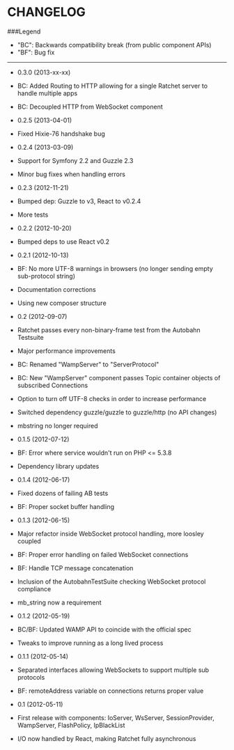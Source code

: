 CHANGELOG
=========

###Legend

* "BC": Backwards compatibility break (from public component APIs)
* "BF": Bug fix

---

* 0.3.0 (2013-xx-xx)

 * BC: Added Routing to HTTP allowing for a single Ratchet server to handle multiple apps
 * BC: Decoupled HTTP from WebSocket component

* 0.2.5 (2013-04-01)

 * Fixed Hixie-76 handshake bug

* 0.2.4 (2013-03-09)

 * Support for Symfony 2.2 and Guzzle 2.3
 * Minor bug fixes when handling errors

* 0.2.3 (2012-11-21)

 * Bumped dep: Guzzle to v3, React to v0.2.4
 * More tests

* 0.2.2 (2012-10-20)

 * Bumped deps to use React v0.2

* 0.2.1 (2012-10-13)

 * BF: No more UTF-8 warnings in browsers (no longer sending empty sub-protocol string)
 * Documentation corrections
 * Using new composer structure

* 0.2 (2012-09-07)

 * Ratchet passes every non-binary-frame test from the Autobahn Testsuite
 * Major performance improvements
 * BC: Renamed "WampServer" to "ServerProtocol"
 * BC: New "WampServer" component passes Topic container objects of subscribed Connections
 * Option to turn off UTF-8 checks in order to increase performance
 * Switched dependency guzzle/guzzle to guzzle/http (no API changes)
 * mbstring no longer required

* 0.1.5 (2012-07-12)

 * BF: Error where service wouldn't run on PHP <= 5.3.8
 * Dependency library updates

* 0.1.4 (2012-06-17)

 * Fixed dozens of failing AB tests
 * BF: Proper socket buffer handling

* 0.1.3 (2012-06-15)

 * Major refactor inside WebSocket protocol handling, more loosley coupled
 * BF: Proper error handling on failed WebSocket connections
 * BF: Handle TCP message concatenation
 * Inclusion of the AutobahnTestSuite checking WebSocket protocol compliance
 * mb_string now a requirement

* 0.1.2 (2012-05-19)

 * BC/BF: Updated WAMP API to coincide with the official spec
 * Tweaks to improve running as a long lived process

* 0.1.1 (2012-05-14)

 * Separated interfaces allowing WebSockets to support multiple sub protocols
 * BF: remoteAddress variable on connections returns proper value

* 0.1 (2012-05-11)

 * First release with components: IoServer, WsServer, SessionProvider, WampServer, FlashPolicy, IpBlackList
 * I/O now handled by React, making Ratchet fully asynchronous 